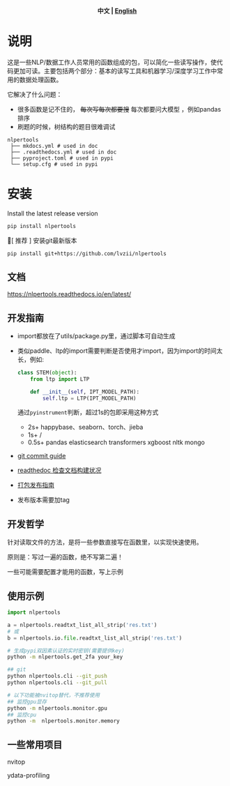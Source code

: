 <div align="center">
  <h4 align="center">
      <p>
          <b>中文</b> |
          <a href="https://github.com/lvzii/nlpertools/blob/main/README_EN.md">English</a>
      </p>
  </h4>
</div>



# 说明

这是一些NLP/数据工作人员常用的函数组成的包，可以简化一些读写操作，使代码更加可读。主要包括两个部分：基本的读写工具和机器学习/深度学习工作中常用的数据处理函数。

它解决了什么问题：

- 很多函数是记不住的， ~~每次写每次都要搜~~ 每次都要问大模型 ，例如pandas排序
- 刷题的时候，树结构的题目很难调试


```
nlpertools
 ├── mkdocs.yml # used in doc
 ├── .readthedocs.yml # used in doc
 ├── pyproject.toml # used in pypi
 └── setup.cfg # used in pypi

```

# 安装

Install the latest release version

```bash
pip install nlpertools
```

📢[ 推荐 ] 安装git最新版本
```
pip install git+https://github.com/lvzii/nlpertools
```

## 文档

https://nlpertools.readthedocs.io/en/latest/

## 开发指南

- import都放在了utils/package.py里，通过脚本可自动生成

- 类似paddle、ltp的import需要判断是否使用才import，因为import的时间太长，例如:
  ```python
  class STEM(object):
      from ltp import LTP
  
      def __init__(self, IPT_MODEL_PATH):
          self.ltp = LTP(IPT_MODEL_PATH)
  ```
  通过`pyinstrument`判断，超过1s的包即采用这种方式
  - 2s+ happybase、seaborn、torch、jieba
  - 1s+ /
  - 0.5s+ pandas elasticsearch transformers xgboost nltk mongo


- [git commit guide](https://blog.csdn.net/fd2025/article/details/124543690)

- [readthedoc 检查文档构建状况](https://readthedocs.org/projects/nlpertools/builds)

- [打包发布指南](https://juejin.cn/post/7369413136224878644)

- 发布版本需要加tag

## 开发哲学

针对读取文件的方法，是将一些参数直接写在函数里，以实现快速使用。

原则是：写过一遍的函数，绝不写第二遍！

一些可能需要配置才能用的函数，写上示例

## 使用示例

```python
import nlpertools

a = nlpertools.readtxt_list_all_strip('res.txt')
# 或
b = nlpertools.io.file.readtxt_list_all_strip('res.txt')
```

```bash
# 生成pypi双因素认证的实时密钥(需要提供key)
python -m nlpertools.get_2fa your_key

## git
python nlpertools.cli --git_push
python nlpertools.cli --git_pull

# 以下功能被nvitop替代，不推荐使用
## 监控gpu显存
python -m nlpertools.monitor.gpu
## 监控cpu
python -m  nlpertools.monitor.memory
```

## 一些常用项目

nvitop

ydata-profiling

